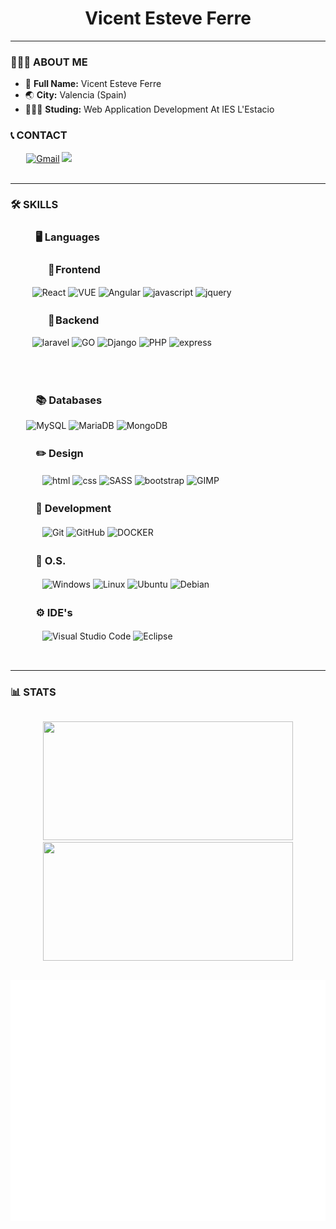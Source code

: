 <h1 align="center">Vicent Esteve Ferre</h1>
<hr>

<h3>👨🏻‍💻 ABOUT ME</h3>
<div>
    <ul>
        <li>📍 <b>Full Name:</b> Vicent Esteve Ferre</li>
        <li>🌏 <b>City:</b> Valencia (Spain)</li>
        <li>👨🏼‍🎓 <b>Studing:</b> Web Application Development At IES L'Estacio</li>
    </ul>
</div>

<div align="left">
    <h3>📞 CONTACT</h3>
    <div style="margin-left:5%;">
        <a href="mailto:fco.esteve.ferre.vicent@gmail.com"><img
                src="https://img.shields.io/badge/Gmail-D14836?style=for-the-badge&logo=gmail&logoColor=white"
                alt="Gmail"></a>
        <a href="https://www.linkedin.com/in/vicent-esteve-ferre-300546238/"><img
                src="https://img.shields.io/badge/LinkedIn-0077B5?style=for-the-badge&logo=linkedin&logoColor=whitealt='Linkedin'"></a>
    </div>
</div><br>
<hr>
<h3>🛠 SKILLS</h3>
<div style="margin-left:5%;">
    <div align="left">
        <h3 aling="center">ㅤ🖥 Languages</h3>
        <h3 style="margin-left: 1%;">ㅤㅤ📌 Frontend</h3>
        <div style="margin-left:2%;">
            <p>         <img src="https://img.shields.io/badge/React-20232A?style=for-the-badge&logo=react&logoColor=61DAFB"
                 alt="React" />
             <img src="https://img.shields.io/badge/Vue3-35495E?style=for-the-badge&logo=vuedotjs&logoColor=4FC08D"
                 alt="VUE" />
             <img src="https://img.shields.io/badge/angular13-%23DD0031.svg?style=for-the-badge&logo=angular&logoColor=white"
                alt="Angular" />
            <img src="https://img.shields.io/badge/JavaScript-F7DF1E?style=for-the-badge&logo=javascript&logoColor=black"
                alt="javascript" />
            <img src="https://img.shields.io/badge/jQuery-0769AD?style=for-the-badge&logo=jquery&logoColor=white"
                alt="jquery" /></p>
        </div>
        <h3 style="margin-left: 1%">ㅤㅤ📌 Backend</h3>
        <div style="margin-left: 2%;">
            <p>         <img src="https://img.shields.io/badge/Laravel-FF2D20?style=for-the-badge&logo=laravel&logoColor=white"
                alt="laravel" />
            <img src="https://img.shields.io/badge/go-00ADD8.svg?style=for-the-badge&logo=go&logoColor=white"
                alt="GO" />
            <img src="https://img.shields.io/badge/Django-092E20?style=for-the-badge&logo=django&logoColor=green"
                alt="Django" />
            <img alt="PHP" src="https://img.shields.io/badge/php-%23777BB4.svg?style=for-the-badge&logo=php&logoColor=white" />
            <img src="https://img.shields.io/badge/express.js-%23404d59.svg?style=for-the-badge&logo=express&logoColor=%2361DAFB"
                alt="express" /></p><br><br>
        </div>
    </div>
    <div align="left">
        <h3 aling="center">ㅤ📚 Databases</h3>
        <p>         <img alt="MySQL"
            src="https://img.shields.io/badge/mysql-%2300f.svg?style=for-the-badge&logo=mysql&logoColor=white"
            alt="MYSQL" />
        <img alt="MariaDB"
            src="https://img.shields.io/badge/MariaDB-003545?style=for-the-badge&logo=mariadb&logoColor=white"
            alt="MariaDB" />
        <img src="https://img.shields.io/badge/MongoDB-%234ea94b.svg?style=for-the-badge&logo=mongodb&logoColor=white"
            alt="MongoDB" /></p>
    </div>
    <div align="left">
        <h3 aling="center">ㅤ✏️ Design </h3>
        <p>ㅤㅤ<img src="https://img.shields.io/badge/HTML-E34F26?style=for-the-badge&logo=html5&logoColor=white" alt="html" />
        <img src="https://img.shields.io/badge/css-1572B6?style=for-the-badge&logo=css3&logoColor=white" alt="css" />
        <img src="https://img.shields.io/badge/SASS-hotpink.svg?style=for-the-badge&logo=SASS&logoColor=white"
            alt="SASS" /><!--vicent -->
        <img src="https://img.shields.io/badge/Bootstrap-563D7C?style=for-the-badge&logo=bootstrap&logoColor=white"
            alt="bootstrap" />
        <img alt="GIMP" src="https://img.shields.io/badge/gimp-5C5543?style=for-the-badge&logo=gimp&logoColor=white" /></p>
    </div>
    <div align="left">
        <h3 aling="center">ㅤ🔧 Development</h3>
        <p>ㅤㅤ<img alt="Git" src="https://img.shields.io/badge/git-%23F05033.svg?style=for-the-badge&logo=git&logoColor=white"
            alt="GIT" />
        <img alt="GitHub"
            src="https://img.shields.io/badge/github-%23121011.svg?style=for-the-badge&logo=github&logoColor=white"
            alt="GITHUB" />
        <img src="https://img.shields.io/badge/docker-%230db7ed.svg?style=for-the-badge&logo=docker&logoColor=white"
            alt="DOCKER" /></p>
    </div>
    <div align="left">
        <h3 aling="center">ㅤ💾 O.S.</h3>
        <p>ㅤㅤ<img alt="Windows"
            src="https://img.shields.io/badge/Windows-0078D6?style=for-the-badge&logo=windows&logoColor=white" />
        <img alt="Linux"
            src="https://img.shields.io/badge/Linux-FCC624?style=for-the-badge&logo=linux&logoColor=black" />
        <img alt="Ubuntu"
            src="https://img.shields.io/badge/Ubuntu-E95420?style=for-the-badge&logo=ubuntu&logoColor=white" />
        <img alt="Debian"
            src="https://img.shields.io/badge/Debian-A81D33?style=for-the-badge&logo=debian&logoColor=white" /></p>
    </div>
    <div align="left">
        <h3 aling="center">ㅤ⚙️ IDE's</h3>
        <p>ㅤㅤ<img alt="Visual Studio Code"
            src="https://img.shields.io/badge/VisualStudioCode-0078d7.svg?style=for-the-badge&logo=visual-studio-code&logoColor=white" />
        <img alt="Eclipse"
            src="https://img.shields.io/badge/Eclipse-2C2255?style=for-the-badge&logo=eclipse&logoColor=white" /></p>
    </div>
</div>
<br />
<hr>
<h3>📊 STATS</h3>
<a href="https://github.com/Vicent29">
    <p style="display: inline-block;" align="center">
        <img src="https://github-readme-stats.vercel.app/api/top-langs/?username=Vicent29&layout=compact&theme=dark"
            width=400 height=190 />
        <img src="https://github-readme-stats.vercel.app/api?username=Vicent29&show_icons=true&theme=bear" width=400
            height=190>
    </p>
</a>

![Metrics](/github-metrics.svg)

